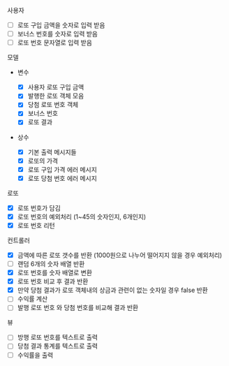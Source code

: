 사용자

-   [ ] 로또 구입 금액을 숫자로 입력 받음
-   [ ] 보너스 번호를 숫자로 입력 받음
-   [ ] 로또 번호 문자열로 입력 받음

모델

-   변수

    -   [x] 사용자 로또 구입 금액
    -   [x] 발행한 로또 객체 모음
    -   [x] 당첨 로또 번호 객체
    -   [x] 보너스 번호
    -   [x] 로또 결과

-   상수
    -   [x] 기본 출력 메시지들
    -   [x] 로또의 가격
    -   [x] 로또 구입 가격 에러 메시지
    -   [x] 로또 당첨 번호 에러 메시지

로또

-   [x] 로또 번호가 담김
-   [x] 로또 번호의 예외처리 (1~45의 숫자인지, 6개인지)
-   [x] 로또 번호 리턴

컨트롤러

-   [x] 금액에 따른 로또 갯수를 반환 (1000원으로 나누어 떨어지지 않을 경우 예외처리)
-   [ ] 랜덤 6개의 숫자 배열 반환
-   [x] 로또 번호를 숫자 배열로 변환
-   [x] 로또 번호 비교 후 결과 반환
-   [x] 만약 당첨 결과가 로또 객체내의 상금과 관련이 없는 숫자일 경우 false 반환
-   [ ] 수익률 계산
-   [ ] 발행 로또 번호 와 당첨 번호를 비교해 결과 반환

뷰

-   [ ] 방행 로또 번호를 텍스트로 출력
-   [ ] 당첨 결과 통계를 텍스트로 출력
-   [ ] 수익률을 출력
